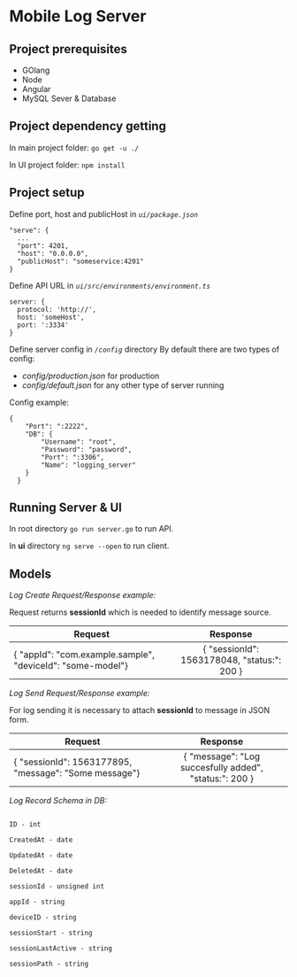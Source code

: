 # Mobile Log Server

## Project prerequisites

- GOlang
- Node
- Angular
- MySQL Sever & Database

## Project dependency getting

In main project folder: `go get -u ./`

In UI project folder: `npm install`

## Project setup

Define port, host and publicHost in *`ui/package.json`*

```
"serve": {
  ...
  "port": 4201,
  "host": "0.0.0.0",
  "publicHost": "someservice:4201"
}
```

Define API URL in *`ui/src/environments/environment.ts`*

```
server: {
  protocol: 'http://',
  host: 'someHost',
  port: ':3334'
}
```

Define server config in *`/config`* directory
By default there are two types of config:

- *config/production.json* for production
- *config/default.json* for any other type of server running

 Config example:

```
{
    "Port": ":2222",
    "DB": {
        "Username": "root",
        "Password": "password",
        "Port": ":3306",
        "Name": "logging_server"
    }
  }
```

## Running Server & UI

In root directory `go run server.go` to run API.

In **ui** directory `ng serve --open` to run client.

## Models

_Log Create Request/Response example:_

Request returns **sessionId** which is needed to identify message source.

| Request        | Response           |
| ------------- |:-------------:|
| { "appId": "com.example.sample", "deviceId": "some-model"}      | { "sessionId": 1563178048, "status:": 200 } |

_Log Send Request/Response example:_

For log sending it is necessary to attach **sessionId** to message in JSON form.

| Request        | Response           |
| ------------- |:-------------:|
| { "sessionId": 1563177895, "message": "Some message"}      | { "message": "Log succesfully added", "status:": 200 } |

_Log Record Schema in DB:_

```

ID - int

CreatedAt - date

UpdatedAt - date

DeletedAt - date

sessionId - unsigned int

appId - string

deviceID - string

sessionStart - string

sessionLastActive - string

sessionPath - string
```

#
